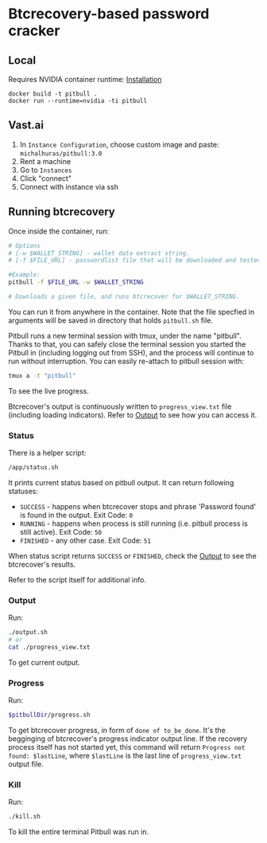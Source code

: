 # Btcrecovery-based password cracker

## Local

Requires NVIDIA container runtime: [Installation](https://docs.nvidia.com/datacenter/cloud-native/container-toolkit/install-guide.html)

```
docker build -t pitbull .
docker run --runtime=nvidia -ti pitbull
```

## Vast.ai
1. In `Instance Configuration`, choose custom image and paste: `michalhuras/pitbull:3.0`
2. Rent a machine
3. Go to `Instances`
4. Click "connect"
5. Connect with instance via ssh

## Running btcrecovery
Once inside the container, run:
```bash
# Options
# [-w $WALLET_STRING] - wallet data extract string.
# [-f $FILE_URL] - passwordlist file that will be downloaded and tested.

#Example: 
pitbull -f $FILE_URL -w $WALLET_STRING

# Downloads a given file, and runs btcrecover for $WALLET_STRING.
```
You can run it from anywhere in the container. Note that the file specfied in arguments will be saved in directory  that holds `pitbull.sh` file.

Pitbull runs a new terminal session with tmux, under the name "pitbull". Thanks to that, you can safely close the terminal session you started the Pitbull in (including logging out from SSH), and the process will continue to run without interruption. 
You can easily re-attach to pitbull session with:
```bash
tmux a -t "pitbull"
```
To see the live progress.

Btcrecover's output is continuously written to `progress_view.txt` file (including loading indicators). Refer to [Output](#output) to see how you can access it.

### Status
There is a helper script:
```bash
/app/status.sh
```
It prints current status based on pitbull output. It can return following statuses:
* `SUCCESS` - happens when btcrecover stops and phrase 'Password found' is found in the output. Exit Code: `0`
* `RUNNING` - happens when process is still running (i.e. pitbull process is still active). Exit Code: `50`
* `FINISHED` - any other case. Exit Code: `51`

When status script returns `SUCCESS` or `FINISHED`, check the [Output](#output) to see the btcrecover's results.

Refer to the script itself for additional info.

### Output
Run:
```bash
./output.sh
# or
cat ./progress_view.txt
```
To get current output.

### Progress
Run:
```bash
$pitbullDir/progress.sh
```
To get btcrecover progress, in form of `done of to_be_done`. It's the begginging of btcrecover's progress indicator output line. If the recovery process itself has not started yet, this command will return `Progress not found: $lastLine`, where `$lastLine` is the last line of `progress_view.txt` output file.

### Kill
Run:
```bash
./kill.sh
```
To kill the entire terminal Pitbull was run in.
